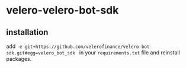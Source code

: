 # velero-velero-bot-sdk


## installation
add `-e git+https://github.com/velerofinance/velero-bot-sdk.git#egg=velero_bot_sdk
` in your `requirements.txt` file and reinstall packages.

